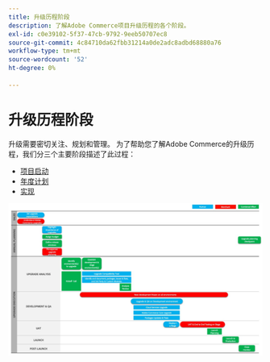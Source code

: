 ```yaml
---
title: 升级历程阶段
description: 了解Adobe Commerce项目升级历程的各个阶段。
exl-id: c0e39102-5f37-47cb-9792-9eeb50707ec8
source-git-commit: 4c84710da62fbb31214a0de2adc8adbd68880a76
workflow-type: tm+mt
source-wordcount: '52'
ht-degree: 0%

---
```


# 升级历程阶段

升级需要密切关注、规划和管理。 为了帮助您了解Adobe Commerce的升级历程，我们分三个主要阶段描述了此过程：

- [项目启动](project-launch.md)
- [年度计划](annual-planning.md)
- [实现](implementation.md)

![升级历程阶段](../../assets/upgrade-guide/upgrade-journey-phases.svg)
